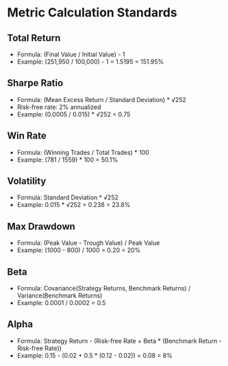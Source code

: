 # Metric Calculation Standards

## Total Return
- Formula: (Final Value / Initial Value) - 1
- Example: (251,950 / 100,000) - 1 = 1.5195 = 151.95%

## Sharpe Ratio
- Formula: (Mean Excess Return / Standard Deviation) * √252
- Risk-free rate: 2% annualized
- Example: (0.0005 / 0.015) * √252 = 0.75

## Win Rate
- Formula: (Winning Trades / Total Trades) * 100
- Example: (781 / 1559) * 100 = 50.1%

## Volatility
- Formula: Standard Deviation * √252
- Example: 0.015 * √252 = 0.238 = 23.8%

## Max Drawdown
- Formula: (Peak Value - Trough Value) / Peak Value
- Example: (1000 - 800) / 1000 = 0.20 = 20%

## Beta
- Formula: Covariance(Strategy Returns, Benchmark Returns) / Variance(Benchmark Returns)
- Example: 0.0001 / 0.0002 = 0.5

## Alpha
- Formula: Strategy Return - (Risk-free Rate + Beta * (Benchmark Return - Risk-free Rate))
- Example: 0.15 - (0.02 + 0.5 * (0.12 - 0.02)) = 0.08 = 8%
